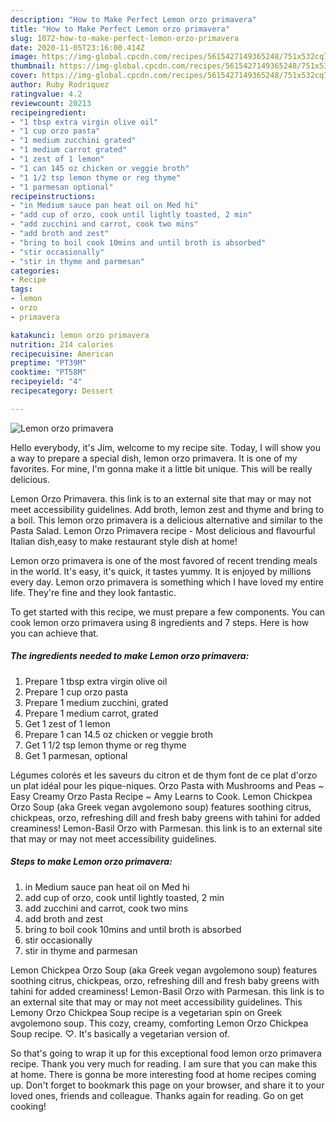 ```yaml
---
description: "How to Make Perfect Lemon orzo primavera"
title: "How to Make Perfect Lemon orzo primavera"
slug: 1072-how-to-make-perfect-lemon-orzo-primavera
date: 2020-11-05T23:16:00.414Z
image: https://img-global.cpcdn.com/recipes/5615427149365248/751x532cq70/lemon-orzo-primavera-recipe-main-photo.jpg
thumbnail: https://img-global.cpcdn.com/recipes/5615427149365248/751x532cq70/lemon-orzo-primavera-recipe-main-photo.jpg
cover: https://img-global.cpcdn.com/recipes/5615427149365248/751x532cq70/lemon-orzo-primavera-recipe-main-photo.jpg
author: Ruby Rodriquez
ratingvalue: 4.2
reviewcount: 20213
recipeingredient:
- "1 tbsp extra virgin olive oil"
- "1 cup orzo pasta"
- "1 medium zucchini grated"
- "1 medium carrot grated"
- "1 zest of 1 lemon"
- "1 can 145 oz chicken or veggie broth"
- "1 1/2 tsp lemon thyme or reg thyme"
- "1 parmesan optional"
recipeinstructions:
- "in Medium sauce pan heat oil on Med hi"
- "add cup of orzo, cook until lightly toasted, 2 min"
- "add zucchini and carrot, cook two mins"
- "add broth and zest"
- "bring to boil cook 10mins and until broth is absorbed"
- "stir occasionally"
- "stir in thyme and parmesan"
categories:
- Recipe
tags:
- lemon
- orzo
- primavera

katakunci: lemon orzo primavera 
nutrition: 214 calories
recipecuisine: American
preptime: "PT39M"
cooktime: "PT58M"
recipeyield: "4"
recipecategory: Dessert

---
```



![Lemon orzo primavera](https://img-global.cpcdn.com/recipes/5615427149365248/751x532cq70/lemon-orzo-primavera-recipe-main-photo.jpg)

Hello everybody, it's Jim, welcome to my recipe site. Today, I will show you a way to prepare a special dish, lemon orzo primavera. It is one of my favorites. For mine, I'm gonna make it a little bit unique. This will be really delicious.

Lemon Orzo Primavera. this link is to an external site that may or may not meet accessibility guidelines. Add broth, lemon zest and thyme and bring to a boil. This lemon orzo primavera is a delicious alternative and similar to the Pasta Salad. Lemon Orzo Primavera recipe - Most delicious and flavourful Italian dish,easy to make restaurant style dish at home!

Lemon orzo primavera is one of the most favored of recent trending meals in the world. It's easy, it's quick, it tastes yummy. It is enjoyed by millions every day. Lemon orzo primavera is something which I have loved my entire life. They're fine and they look fantastic.


To get started with this recipe, we must prepare a few components. You can cook lemon orzo primavera using 8 ingredients and 7 steps. Here is how you can achieve that.

<!--inarticleads1-->

##### The ingredients needed to make Lemon orzo primavera:

1. Prepare 1 tbsp extra virgin olive oil
1. Prepare 1 cup orzo pasta
1. Prepare 1 medium zucchini, grated
1. Prepare 1 medium carrot, grated
1. Get 1 zest of 1 lemon
1. Prepare 1 can 14.5 oz chicken or veggie broth
1. Get 1 1/2 tsp lemon thyme or reg thyme
1. Get 1 parmesan, optional


Légumes colorés et les saveurs du citron et de thym font de ce plat d&#39;orzo un plat idéal pour les pique-niques. Orzo Pasta with Mushrooms and Peas ~ Easy Creamy Orzo Pasta Recipe ~ Amy Learns to Cook. Lemon Chickpea Orzo Soup (aka Greek vegan avgolemono soup) features soothing citrus, chickpeas, orzo, refreshing dill and fresh baby greens with tahini for added creaminess! Lemon-Basil Orzo with Parmesan. this link is to an external site that may or may not meet accessibility guidelines. 

<!--inarticleads2-->

##### Steps to make Lemon orzo primavera:

1. in Medium sauce pan heat oil on Med hi
1. add cup of orzo, cook until lightly toasted, 2 min
1. add zucchini and carrot, cook two mins
1. add broth and zest
1. bring to boil cook 10mins and until broth is absorbed
1. stir occasionally
1. stir in thyme and parmesan


Lemon Chickpea Orzo Soup (aka Greek vegan avgolemono soup) features soothing citrus, chickpeas, orzo, refreshing dill and fresh baby greens with tahini for added creaminess! Lemon-Basil Orzo with Parmesan. this link is to an external site that may or may not meet accessibility guidelines. This Lemony Orzo Chickpea Soup recipe is a vegetarian spin on Greek avgolemono soup. This cozy, creamy, comforting Lemon Orzo Chickpea Soup recipe. ♡. It&#39;s basically a vegetarian version of. 

So that's going to wrap it up for this exceptional food lemon orzo primavera recipe. Thank you very much for reading. I am sure that you can make this at home. There is gonna be more interesting food at home recipes coming up. Don't forget to bookmark this page on your browser, and share it to your loved ones, friends and colleague. Thanks again for reading. Go on get cooking!
